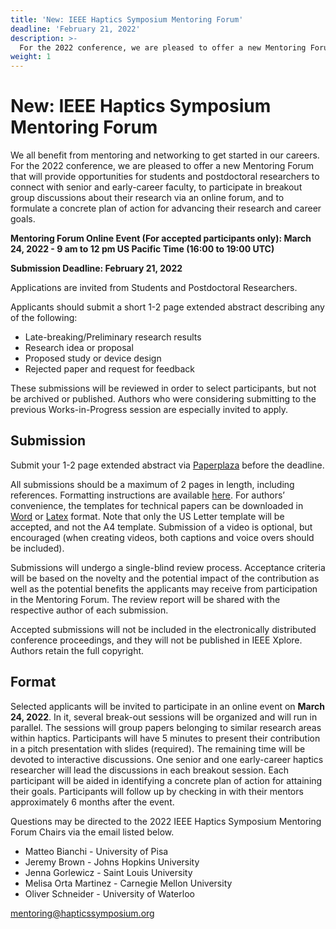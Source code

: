 ```yaml
---
title: 'New: IEEE Haptics Symposium Mentoring Forum'
deadline: 'February 21, 2022'
description: >-
  For the 2022 conference, we are pleased to offer a new Mentoring Forum that will provide opportunities for students and postdoctoral researchers to connect with senior and early-career faculty, to participate in breakout group discussions about their research via an online forum, and to formulate a concrete plan of action for advancing their research and career goals.
weight: 1
---
```

# New: IEEE Haptics Symposium Mentoring Forum

We all benefit from mentoring and networking to get started in our careers. For the 2022 conference, we are pleased to offer a new Mentoring Forum that will provide opportunities for students and postdoctoral researchers to connect with senior and early-career faculty, to participate in breakout group discussions about their research via an online forum, and to formulate a concrete plan of action for advancing their research and career goals.  

**Mentoring Forum Online Event (For accepted participants only): March 24, 2022 - 9 am to 12 pm US Pacific Time (16:00 to 19:00 UTC)**

**Submission Deadline: February 21, 2022**

Applications are invited from Students and Postdoctoral Researchers.

Applicants should submit a short 1-2 page extended abstract describing any of the following:

- Late-breaking/Preliminary research results
- Research idea or proposal
- Proposed study or device design
- Rejected paper and request for feedback 

These submissions will be reviewed in order to select participants, but not be archived or published.  Authors who were considering submitting to the previous Works-in-Progress session are especially invited to apply. 

## Submission
Submit your 1-2 page extended abstract via [Paperplaza](http://ras.papercept.net/conferences/scripts/start.pl) before the deadline.

All submissions should be a maximum of 2 pages in length, including references. Formatting instructions are available [here](http://ras.papercept.net/conferences/support/support.php). For authors’ convenience, the templates for technical papers can be downloaded in [Word](http://ras.papercept.net/conferences/support/word.php) or [Latex](http://ras.papercept.net/conferences/support/tex.php) format. Note that only the US Letter template will be accepted, and not the A4 template. Submission of a video is optional, but encouraged (when creating videos, both captions and voice overs should be included).

Submissions will undergo a single-blind review process. Acceptance criteria will be based on the novelty and the potential impact of the contribution as well as the potential benefits the applicants may receive from participation in the Mentoring Forum. The review report will be shared with the respective author of each submission.

Accepted submissions will not be included in the electronically distributed conference proceedings, and they will not be published in IEEE Xplore. Authors retain the full copyright.

## Format
Selected applicants will be invited to participate in an online event on **March 24, 2022**.  In it, several break-out sessions will be organized and will run in parallel. The sessions will group papers belonging to similar research areas within haptics. Participants will have 5 minutes to present their contribution in a pitch presentation with slides (required). The remaining time will be devoted to interactive discussions. One senior and one early-career haptics researcher will lead the discussions in each breakout session.  Each participant will be aided in identifying a concrete plan of action for attaining their goals.  Participants will follow up by checking in with their mentors approximately 6 months after the event.

Questions may be directed to the 2022 IEEE Haptics Symposium Mentoring Forum Chairs via the email listed below.

- Matteo Bianchi - University of Pisa
- Jeremy Brown - Johns Hopkins University
- Jenna Gorlewicz - Saint Louis University
- Melisa Orta Martinez - Carnegie Mellon University
- Oliver Schneider - University of Waterloo

[mentoring@hapticssymposium.org](mailto:mentoring@hapticssymposium.org)
